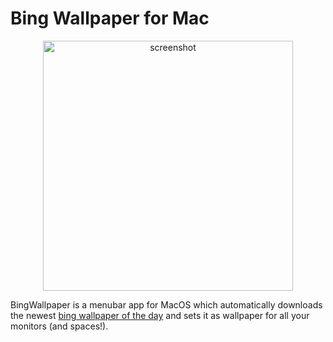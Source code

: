 # Bing Wallpaper for Mac

<p align="center">
  <img width="400" alt="screenshot" src="https://user-images.githubusercontent.com/4823365/181782535-6235edf9-5e70-4861-96df-b4e2719482cf.png">
</p>

BingWallpaper is a menubar app for MacOS which automatically downloads the newest [bing wallpaper of the day](https://www.microsoft.com/bing/bing-wallpaper) 
and sets it as wallpaper for all your monitors (and spaces!).
